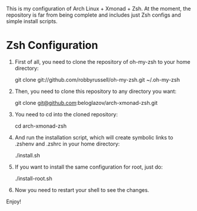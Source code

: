 This is my configuration of Arch Linux + Xmonad + Zsh. At the moment, the repository is far from being complete and includes just Zsh configs and simple install scripts.

# Zsh Configuration

1. First of all, you need to clone the repository of oh-my-zsh to your home directory:

    git clone git://github.com/robbyrussell/oh-my-zsh.git ~/.oh-my-zsh

2. Then, you need to clone this repository to any directory you want:

    git clone git@github.com:beloglazov/arch-xmonad-zsh.git

3. You need to cd into the cloned repository:

    cd arch-xmonad-zsh

4. And run the installation script, which will create symbolic links to .zshenv and .zshrc in your home directory:

   ./install.sh

5. If you want to install the same configuration for root, just do:

   ./install-root.sh

6. Now you need to restart your shell to see the changes.


Enjoy!

